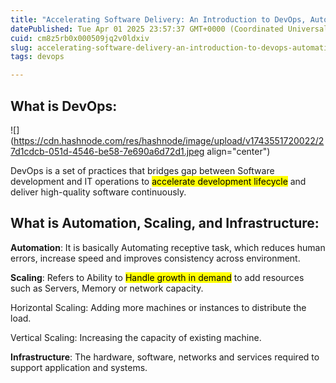 ```yaml
---
title: "Accelerating Software Delivery: An Introduction to DevOps, Automation, and Scaling"
datePublished: Tue Apr 01 2025 23:57:37 GMT+0000 (Coordinated Universal Time)
cuid: cm8z5rb0x000509jq2v0ldxiv
slug: accelerating-software-delivery-an-introduction-to-devops-automation-and-scaling
tags: devops

---
```


## **What is DevOps:**

![](https://cdn.hashnode.com/res/hashnode/image/upload/v1743551720022/27d1cdcb-051d-4546-be58-7e690a6d72d1.jpeg align="center")

DevOps is a set of practices that bridges gap between Software development and IT operations to <mark>accelerate development lifecycle</mark> and deliver high-quality software continuously.

## What is Automation, Scaling, and Infrastructure:

**Automation**: It is basically Automating receptive task, which reduces human errors, increase speed and improves consistency across environment.

**Scaling**: Refers to Ability to <mark>Handle growth in demand</mark> to add resources such as Servers, Memory or network capacity.

Horizontal Scaling: Adding more machines or instances to distribute the load.

Vertical Scaling: Increasing the capacity of existing machine.

**Infrastructure**: The hardware, software, networks and services required to support application and systems.